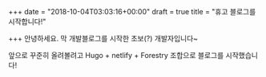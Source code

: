 +++
date = "2018-10-04T03:03:16+00:00"
draft = true
title = "휴고 블로그를 시작합니다!"

+++
안녕하세요. 막 개발블로그를 시작한 초보(?) 개발자입니다\~

앞으로 꾸준히 올려볼려고 Hugo + netlify + Forestry 조합으로 블로그를 시작했습니다!